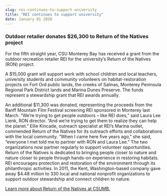 ```yaml
---
slug: rei-continues-to-support-university
title: "REI continues to support university"
date: January 01 2020
---
```


 
<h3>Outdoor retailer donates $26,300 to Return of the Natives project</h3>
<p>
  For the fifth straight year, CSU Monterey Bay has received a grant from the
  outdoor recreation retailer REI for the university’s Return of the Natives
  (RON) project.
</p>
<p>
  A $15,000 grant will support work with school children and local teachers,
  university students and community volunteers on habitat-restoration projects
  on Fort Ord public lands, the creeks of Salinas, Monterey Peninsula Regional
  Park District lands and Marina Dunes Preserve. The funds represent a
  stewardship grant that REI awards annually.
</p>
<p>
  An additional $11,300 was donated, representing the proceeds from the Banff
  Mountain Film Festival screening REI sponsored in Monterey last March. “We’re
  trying to get people outdoors – like REI does,” said Laura Lee Lienk, RON
  director. “And we’re trying to get them to realize they can help the planet.”
  Ellie Kincade, outreach specialist at REI’s Marina outlet, commended Return of
  the Natives for its outreach efforts and collaborations with the local
  community. “When I came here five years ago,” she said, “everyone I met told
  me to partner with RON and Laura Lee.” The two organizations now partner
  regularly to support volunteer opportunities. Return of the Natives is
  dedicated to bringing people closer to nature and nature closer to people
  through hands-on experience in restoring habitats. REI encourages protection
  and restoration of the environment through its philanthropic activities. In
  2011, the Kent, Washington-based company gave away $4.48 million to 330 local
  and national nonprofit organizations to support outdoor stewardship and
  connect children to nature.
</p>
<p>
  <a href="https://csumb.edu/ron"
    >Learn more about Return of the Natives at CSUMB.</a
  >
</p>
 

